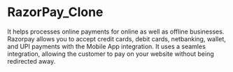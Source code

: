 # RazorPay_Clone
It helps processes online payments for online as well as offline businesses. Razorpay allows you to accept credit cards, debit cards, netbanking, wallet, and UPI payments with the Mobile App integration. It uses a seamles integration, allowing the customer to pay on your website without being redirected away.
